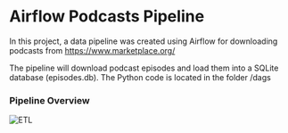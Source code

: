 # Airflow Podcasts Pipeline

In this project, a data pipeline was created using Airflow for downloading podcasts from https://www.marketplace.org/ 

The pipeline will download podcast episodes and load them into a SQLite database (episodes.db). 
The Python code is located in the folder /dags

### Pipeline Overview

![ETL](https://drive.google.com/uc?id=1ssR9ptDjMHvWdBe7rPmr6N6TxYaAj0z3)

